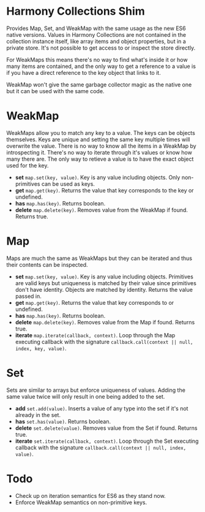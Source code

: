 # Harmony Collections Shim

Provides Map, Set, and WeakMap with the same usage as the new ES6 native versions. Values in Harmony Collections are not contained in the collection instance itself, like array items and object properties, but in a private store. It's not possible to get access to or inspect the store directly.

For WeakMaps this means there's no way to find what's inside it or how many items are contained, and the only way to get a reference to a value is if you have a direct reference to the key object that links to it.

WeakMap won't give the same garbage collector magic as the native one but it can be used with the same code.


# WeakMap

WeakMaps allow you to match any key to a value. The keys can be objects themselves. Keys are unique and setting the same key multiple times will overwrite the value. There is no way to know all the items in a WeakMap by introspecting it. There's no way to iterate through it's values or know how many there are. The only way to retieve a value is to have the exact object used for the key.

* __set__ `map.set(key, value)`. Key is any value including objects. Only non-primitives can be used as keys.
* __get__ `map.get(key)`. Returns the value that key corresponds to the key or undefined.
* __has__ `map.has(key)`. Returns boolean.
* __delete__ `map.delete(key)`. Removes value from the WeakMap if found. Returns true.



# Map

Maps are much the same as WeakMaps but they can be iterated and thus their contents can be inspected.

* __set__ `map.set(key, value)`. Key is any value including objects. Primitives are valid keys but uniqueness is matched by their value since primitives don't have identity. Objects are matched by identity. Returns the value passed in.
* __get__ `map.get(key)`. Returns the value that key corresponds to or undefined.
* __has__ `map.has(key)`. Returns boolean.
* __delete__ `map.delete(key)`. Removes value from the Map if found. Returns true.
* __iterate__ `map.iterate(callback, context)`. Loop through the Map executing callback with the signature `callback.call(context || null, index, key, value)`.


# Set

Sets are similar to arrays but enforce uniqueness of values. Adding the same value twice will only result in one being added to the set.

* __add__ `set.add(value)`. Inserts a value of any type into the set if it's not already in the set.
* __has__ `set.has(value)`. Returns boolean.
* __delete__ `set.delete(value)`. Removes value from the Set if found. Returns true.
* __iterate__ `set.iterate(callback, context)`. Loop through the Set executing callback with the signature `callback.call(context || null, index, value)`.


# Todo

* Check up on iteration semantics for ES6 as they stand now.
* Enforce WeakMap semantics on non-primitive keys.